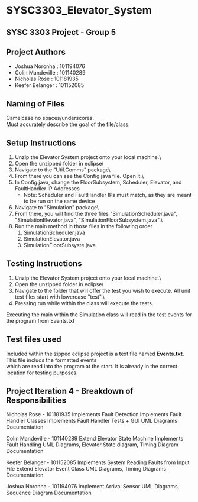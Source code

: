 # SYSC3303_Elevator_System

## SYSC 3303 Project - Group 5

## Project Authors

* Joshua Noronha : 101194076
* Colin Mandeville : 101140289
* Nicholas Rose : 101181935
* Keefer Belanger : 101152085

## Naming of Files
Camelcase no spaces/underscores.\
Must accurately describe the goal of the file/class.

## Setup Instructions
1. Unzip the Elevator System project onto your local machine.\
2. Open the unzipped folder in eclipse\
3. Navigate to the "Util.Comms" package\
4. From there you can see the Config.java file. Open it.\
5. In Config.java, change the FloorSubsystem, Scheduler, Elevator, and FaultHandler IP Addresses
    - Note: Scheduler and FaultHandler IPs must match, as they are meant to be run on the same device
6. Navigate to "Simulation" package\
7. From there, you will find the three files "SimulationScheduler.java", "SimulationElevator.java", "SimulationFloorSubsystem.java".\
8. Run the main method in those files in the following order
    1) SimulationScheduler.java
    2) SimulationElevator.java
    3) SimulationFloorSubsyste.java

## Testing Instructions
1. Unzip the Elevator System project onto your local machine.\
2. Open the unzipped folder in eclipse\
3. Navigate to the folder that will offer the test you wish to execute. All unit test files start with lowercase "test".\
4. Pressing run while within the class will execute the tests.

Executing the main within the Simulation class will read in the test events for the program from Events.txt

## Test files used
Included within the zipped eclipse project is a text file named <b>Events.txt</b>. This file includs the formatted events\
which are read into the program at the start. It is already in the correct location for testing purposes.

## Project Iteration 4 - Breakdown of Responsibilities

Nicholas Rose - 101181935
Implements Fault Detection
Implements Fault Handler Classes
Implements Fault Handler Tests + GUI
UML Diagrams
Documentation

Colin Mandeville - 101140289
Extend Elevator State Machine
Implements Fault Handling
UML Diagrams, Elevator State diagram, Timing Diagram
Documentation

Keefer Belanger - 101152085
Implements System Reading Faults from Input File
Extend Elevator Event Class
UML Diagrams, Timing Diagrams
Documentation

Joshua Noronha - 101194076
Implement Arrival Sensor
UML Diagrams, Sequence Diagram
Documentation
